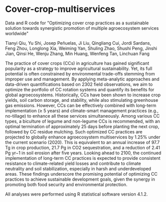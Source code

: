 # Cover-crop-multiservices
Data and R code for "Optimizing cover crop practices as a sustainable solution towards synergistic promotion of multiple agroecosystem services worldwide"

Tianyi Qiu, Yu Shi, Josep Peñuelas, Ji Liu, Qingliang Cui, Jordi Sardans, Feng Zhou, Longlong Xia, Weiming Yan, Shuling Zhao, Shushi Peng, Jinshi Jian, Qinsi He, Wenju Zhang, Min Huang, Wenfeng Tan, Linchuan Fang

The practice of cover crops (CCs) in agriculture has gained significant popularity as a strategy to improve agricultural sustainability. Yet, its full potential is often constrained by environmental trade-offs stemming from improper use and management. By applying meta-analytic approaches and data-driven quantifications based on 2302 field observations, we aim to optimize the portfolio of CC rotation systems and quantify its benefits for global agroecosystems. Historically, CCs have been shown to increase crop yields, soil carbon storage, and stability, while also stimulating greenhouse gas emissions. However, CCs can be effectively combined with long-term implementation (≥ 5 years) and climate-smart management practices (e.g., no-tillage) to enhance all these services simultaneously. Among various CC types, a biculture of legume and non-legume CCs is recommended, with an optimal termination of approximately 25 days before planting the next crop, followed by CC residue mulching. Such optimized CC practices are projected to globally enhance agroecosystem multiservices by 1.25% under the current scenario (2020). This is equivalent to an annual increase of 97.7 Tg in crop production, 21.7 Pg in CO2 sequestration, and a reduction of 2.41 Pg yr−1 in soil erosion after five years. Looking ahead to 2100, the continued implementation of long-term CC practices is expected to provide consistent resistance to climate-related yield losses and contribute to climate neutrality and soil stabilization, especially in harsh and underdeveloped areas. These findings underscore the promising potential of optimizing CC practices to achieve sustainable development goals, given the synergy in promoting both food security and environmental protection.

All analyses were performed using R statistical software version 4.1.2.
